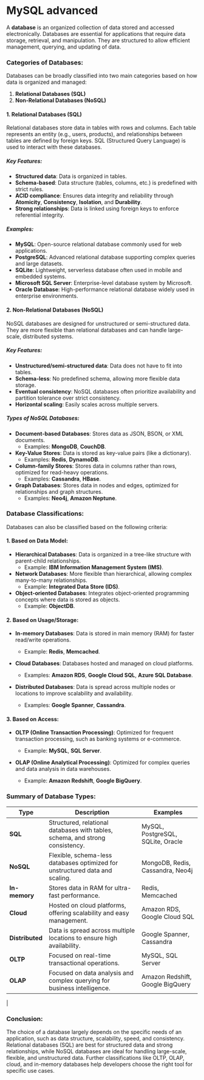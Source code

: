 # MySQL advanced

A **database** is an organized collection of data stored and accessed electronically. Databases are essential for applications that require data storage, retrieval, and manipulation. They are structured to allow efficient management, querying, and updating of data.

### Categories of Databases:

Databases can be broadly classified into two main categories based on how data is organized and managed:

1.  **Relational Databases (SQL)**
2.  **Non-Relational Databases (NoSQL)**

#### 1. **Relational Databases (SQL)**

Relational databases store data in tables with rows and columns. Each table represents an entity (e.g., users, products), and relationships between tables are defined by foreign keys. SQL (Structured Query Language) is used to interact with these databases.

##### Key Features:

-   **Structured data**: Data is organized in tables.
-   **Schema-based**: Data structure (tables, columns, etc.) is predefined with strict rules.
-   **ACID compliance**: Ensures data integrity and reliability through **Atomicity**, **Consistency**, **Isolation**, and **Durability**.
-   **Strong relationships**: Data is linked using foreign keys to enforce referential integrity.

##### Examples:

-   **MySQL**: Open-source relational database commonly used for web applications.
-   **PostgreSQL**: Advanced relational database supporting complex queries and large datasets.
-   **SQLite**: Lightweight, serverless database often used in mobile and embedded systems.
-   **Microsoft SQL Server**: Enterprise-level database system by Microsoft.
-   **Oracle Database**: High-performance relational database widely used in enterprise environments.

#### 2. **Non-Relational Databases (NoSQL)**

NoSQL databases are designed for unstructured or semi-structured data. They are more flexible than relational databases and can handle large-scale, distributed systems.

##### Key Features:

-   **Unstructured/semi-structured data**: Data does not have to fit into tables.
-   **Schema-less**: No predefined schema, allowing more flexible data storage.
-   **Eventual consistency**: NoSQL databases often prioritize availability and partition tolerance over strict consistency.
-   **Horizontal scaling**: Easily scales across multiple servers.

##### Types of NoSQL Databases:

-   **Document-based Databases**: Stores data as JSON, BSON, or XML documents.
    -   Examples: **MongoDB**, **CouchDB**.
-   **Key-Value Stores**: Data is stored as key-value pairs (like a dictionary).
    -   Examples: **Redis**, **DynamoDB**.
-   **Column-family Stores**: Stores data in columns rather than rows, optimized for read-heavy operations.
    -   Examples: **Cassandra**, **HBase**.
-   **Graph Databases**: Stores data in nodes and edges, optimized for relationships and graph structures.
    -   Examples: **Neo4j**, **Amazon Neptune**.

### Database Classifications:

Databases can also be classified based on the following criteria:

#### 1. **Based on Data Model**:

-   **Hierarchical Databases**: Data is organized in a tree-like structure with parent-child relationships.
    -   Example: **IBM Information Management System (IMS)**.
-   **Network Databases**: More flexible than hierarchical, allowing complex many-to-many relationships.
    -   Example: **Integrated Data Store (IDS)**.
-   **Object-oriented Databases**: Integrates object-oriented programming concepts where data is stored as objects.
    -   Example: **ObjectDB**.

#### 2. **Based on Usage/Storage**:

-   **In-memory Databases**: Data is stored in main memory (RAM) for faster read/write operations.
    
    -   Example: **Redis**, **Memcached**.
-   **Cloud Databases**: Databases hosted and managed on cloud platforms.
    
    -   Examples: **Amazon RDS**, **Google Cloud SQL**, **Azure SQL Database**.
-   **Distributed Databases**: Data is spread across multiple nodes or locations to improve scalability and availability.
    
    -   Examples: **Google Spanner**, **Cassandra**.

#### 3. **Based on Access**:

-   **OLTP (Online Transaction Processing)**: Optimized for frequent transaction processing, such as banking systems or e-commerce.
    
    -   Example: **MySQL**, **SQL Server**.
-   **OLAP (Online Analytical Processing)**: Optimized for complex queries and data analysis in data warehouses.
    
    -   Example: **Amazon Redshift**, **Google BigQuery**.

### Summary of Database Types:

| **Type**        | **Description**                                                               | **Examples**                                   |
|-----------------|-------------------------------------------------------------------------------|------------------------------------------------|
| **SQL**         | Structured, relational databases with tables, schema, and strong consistency. | MySQL, PostgreSQL, SQLite, Oracle              |
| **NoSQL**       | Flexible, schema-less databases optimized for unstructured data and scaling.  | MongoDB, Redis, Cassandra, Neo4j               |
| **In-memory**   | Stores data in RAM for ultra-fast performance.                                | Redis, Memcached                               |
| **Cloud**       | Hosted on cloud platforms, offering scalability and easy management.          | Amazon RDS, Google Cloud SQL                   |
| **Distributed** | Data is spread across multiple locations to ensure high availability.         | Google Spanner, Cassandra                      |
| **OLTP**        | Focused on real-time transactional operations.                                | MySQL, SQL Server                              |
| **OLAP**        | Focused on data analysis and complex querying for business intelligence.      | Amazon Redshift, Google BigQuery               |
|
### Conclusion:

The choice of a database largely depends on the specific needs of an application, such as data structure, scalability, speed, and consistency. Relational databases (SQL) are best for structured data and strong relationships, while NoSQL databases are ideal for handling large-scale, flexible, and unstructured data. Further classifications like OLTP, OLAP, cloud, and in-memory databases help developers choose the right tool for specific use cases.
